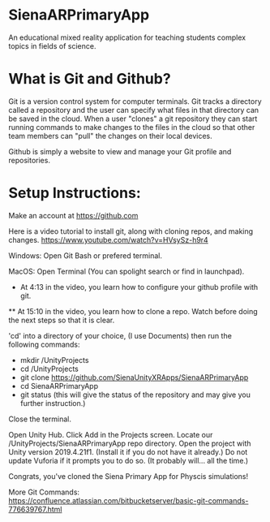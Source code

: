 # SienaARPrimaryApp
An educational mixed reality application for teaching students complex topics in fields of science.


# What is Git and Github?

  Git is a version control system for computer terminals. Git tracks a directory called a
  repository and the user can specify what files in that directory can be saved in the cloud.
  When a user "clones" a git repository they can start running commands to make changes to the
  files in the cloud so that other team members can "pull" the changes on their local devices.
  
  Github is simply a website to view and manage your Git profile and repositories.
  

# Setup Instructions:

Make an account at https://github.com

Here is a video tutorial to install git, along with cloning repos, and making changes. https://www.youtube.com/watch?v=HVsySz-h9r4

Windows:
  Open Git Bash or prefered terminal.
    
MacOS:
  Open Terminal (You can spolight search or find in launchpad).
  
* At 4:13 in the video, you learn how to configure your github profile with git.

** At 15:10 in the video, you learn how to clone a repo. Watch before doing the next steps so that it is clear.

'cd' into a directory of your choice, (I use Documents) then run the following commands:
- mkdir /UnityProjects       
- cd /UnityProjects
- git clone https://github.com/SienaUnityXRApps/SienaARPrimaryApp
- cd SienaARPrimaryApp
- git status            (this will give the status of the repository and may give you further instruction.)

Close the terminal.

Open Unity Hub.
Click Add in the Projects screen.
Locate our /UnityProjects/SienaARPrimaryApp repo directory.
Open the project with Unity version 2019.4.21f1.  (Install it if you do not have it already.)
Do not update Vuforia if it prompts you to do so. (It probably will... all the time.)
  
Congrats, you've cloned the Siena Primary App for Physcis simulations!

More Git Commands:
https://confluence.atlassian.com/bitbucketserver/basic-git-commands-776639767.html
